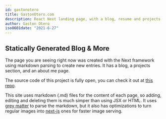 ```yaml
---
id: gastonotero
title: GastonOtero.com
description: React Next landing page, with a blog, resume and projects section. Lorem ipsum Lorem ipsum Lorem ipsum Lorem ipsum Lorem ipsum Lorem ipsum Lorem ipsum Lorem ipsum Lorem ipsum Lorem ipsum Lorem ipsum Lorem ipsum Lorem ipsum Lorem ipsum
author: Gaston Otero
iso8601date: "2021-6-27"
---
```


## Statically Generated Blog & More

The page you are seeing right now was created with the Next framework using markdown parsing to create new entries.
It has a blog, a projects section, and an about me page.

The source code of this project is fully open,
you can check it out at [this repo](https://github.com/gastonoterom/gastonotero-next).

This site uses markdown (.md) files for the content of each page, so adding, editing and deleting them is much simper
than using JSX or HTML. It uses [grey matter](https://github.com/jonschlinkert/gray-matter) to parse the markdown, but it also has
optimizations to turn regular images into [next-js](https://nextjs.org/docs/api-reference/next/image) ones for faster image serving.
